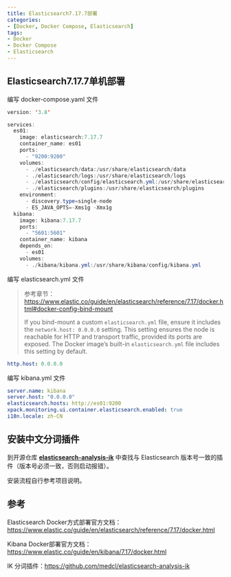 ```yaml
---
title: Elasticsearch7.17.7部署
categories:
- [Docker, Docker Compose, Elasticsearch]
tags:
- Docker
- Docker Compose
- Elasticsearch
---
```




## Elasticsearch7.17.7单机部署

编写 docker-compose.yaml 文件

```java
version: '3.8'

services:
  es01:
    image: elasticsearch:7.17.7
    container_name: es01
    ports:
      - "9200:9200"
    volumes:
      - ./elasticsearch/data:/usr/share/elasticsearch/data
      - ./elasticsearch/logs:/usr/share/elasticsearch/logs
      - ./elasticsearch/config/elasticsearch.yml:/usr/share/elasticsearch/config/elasticsearch.yml
      - ./elasticsearch/plugins:/usr/share/elasticsearch/plugins
    environment:
      - discovery.type=single-node
      - ES_JAVA_OPTS=-Xms1g -Xmx1g
  kibana:
    image: kibana:7.17.7
    ports:
      - "5601:5601"
    container_name: kibana
    depends_on:
      - es01
    volumes:
      - ./kibana/kibana.yml:/usr/share/kibana/config/kibana.yml
```

编写 elasticsearch.yml 文件

> 参考章节：https://www.elastic.co/guide/en/elasticsearch/reference/7.17/docker.html#docker-config-bind-mount
>
> If you bind-mount a custom `elasticsearch.yml` file, ensure it includes the `network.host: 0.0.0.0` setting. This setting ensures the node is reachable for HTTP and transport traffic, provided its ports are exposed. The Docker image’s built-in `elasticsearch.yml` file includes this setting by default.

```yaml
http.host: 0.0.0.0
```

编写 kibana.yml 文件

```yaml
server.name: kibana
server.host: "0.0.0.0"
elasticsearch.hosts: http://es01:9200
xpack.monitoring.ui.container.elasticsearch.enabled: true
i18n.locale: zh-CN
```

## 安装中文分词插件

到开源仓库 **[elasticsearch-analysis-ik](https://github.com/medcl/elasticsearch-analysis-ik)** 中查找与 Elasticsearch 版本号一致的插件（版本号必须一致，否则启动报错）。

安装流程自行参考项目说明。

## 参考

Elasticsearch Docker方式部署官方文档：https://www.elastic.co/guide/en/elasticsearch/reference/7.17/docker.html

Kibana Docker部署官方文档：https://www.elastic.co/guide/en/kibana/7.17/docker.html

IK 分词插件：https://github.com/medcl/elasticsearch-analysis-ik